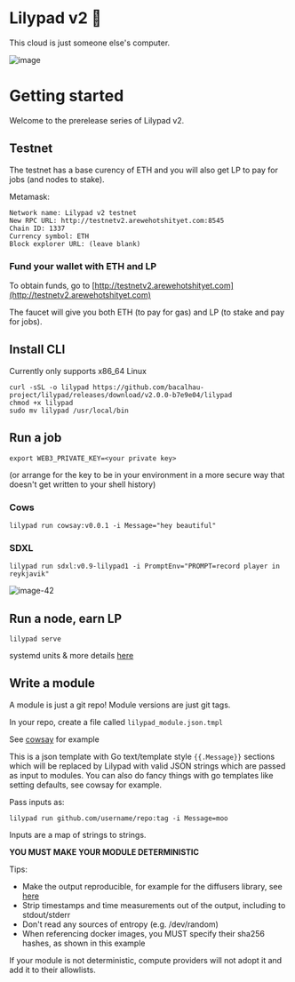 # Lilypad v2 🍃

This cloud is just someone else's computer.

![image](https://github.com/bacalhau-project/lilypad/assets/264658/d91dad9a-ca46-43d4-a94b-d33454efc7ae)

# Getting started

Welcome to the prerelease series of Lilypad v2.

## Testnet

The testnet has a base curency of ETH and you will also get LP to pay for jobs (and nodes to stake).

Metamask:

```
Network name: Lilypad v2 testnet
New RPC URL: http://testnetv2.arewehotshityet.com:8545
Chain ID: 1337
Currency symbol: ETH
Block explorer URL: (leave blank)
```

### Fund your wallet with ETH and LP

To obtain funds, go to [http://testnetv2.arewehotshityet.com](http://testnetv2.arewehotshityet.com)

The faucet will give you both ETH (to pay for gas) and LP (to stake and pay for jobs).

## Install CLI

Currently only supports x86_64 Linux

```
curl -sSL -o lilypad https://github.com/bacalhau-project/lilypad/releases/download/v2.0.0-b7e9e04/lilypad
chmod +x lilypad
sudo mv lilypad /usr/local/bin
```

## Run a job

```
export WEB3_PRIVATE_KEY=<your private key>
```
(or arrange for the key to be in your environment in a more secure way that doesn't get written to your shell history)


### Cows

```
lilypad run cowsay:v0.0.1 -i Message="hey beautiful"
```


### SDXL

```
lilypad run sdxl:v0.9-lilypad1 -i PromptEnv="PROMPT=record player in reykjavik"
```

![image-42](https://github.com/bacalhau-project/lilypad/assets/264658/d48bb897-79a0-4f3a-b938-e85a8cfa3f0e)

## Run a node, earn LP

```
lilypad serve
```

systemd units & more details [here](https://github.com/bacalhau-project/lilypad/tree/main/ops)


## Write a module

A module is just a git repo!
Module versions are just git tags.

In your repo, create a file called `lilypad_module.json.tmpl`

See [cowsay](https://github.com/bacalhau-project/lilypad-module-cowsay) for example

This is a json template with Go text/template style `{{.Message}}` sections which will be replaced by Lilypad with valid JSON strings which are passed as input to modules. You can also do fancy things with go templates like setting defaults, see cowsay for example.

Pass inputs as:

```
lilypad run github.com/username/repo:tag -i Message=moo
```

Inputs are a map of strings to strings.

**YOU MUST MAKE YOUR MODULE DETERMINISTIC**

Tips:
* Make the output reproducible, for example for the diffusers library, see [here](https://huggingface.co/docs/diffusers/using-diffusers/reproducibility)
* Strip timestamps and time measurements out of the output, including to stdout/stderr
* Don't read any sources of entropy (e.g. /dev/random)
* When referencing docker images, you MUST specify their sha256 hashes, as shown in this example

If your module is not deterministic, compute providers will not adopt it and add it to their allowlists.

